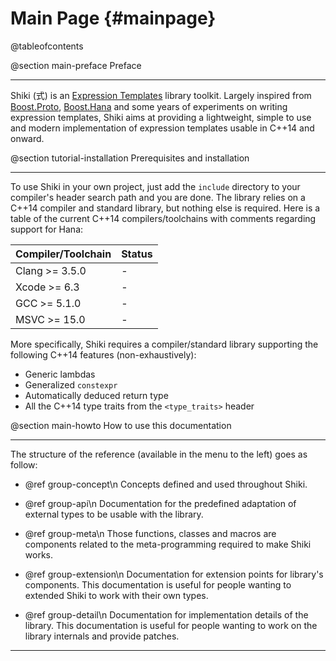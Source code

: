 Main Page {#mainpage}
=========

@tableofcontents

@section main-preface Preface

----------------------------------------------------------------------------------------------------
Shiki (式) is an [Expression Templates] library toolkit. Largely inspired from [Boost.Proto],
[Boost.Hana] and some years of experiments on writing expression templates, Shiki aims at providing a
lightweight, simple to use and modern implementation of expression templates usable in C++14 and
onward.

@section tutorial-installation Prerequisites and installation

------------------------------------------------------------------------------
To use Shiki in your own project, just add the `include` directory to your
compiler's header search path and you are done. The library relies on a
C++14 compiler and standard library, but nothing else is required. Here is
a table of the current C++14 compilers/toolchains with comments regarding
support for Hana:

Compiler/Toolchain | Status
------------------ | ------
Clang >= 3.5.0     | -
Xcode >= 6.3       | -
GCC   >= 5.1.0     | -
MSVC  >= 15.0      | -

More specifically, Shiki requires a compiler/standard library supporting the
following C++14 features (non-exhaustively):
- Generic lambdas
- Generalized `constexpr`
- Automatically deduced return type
- All the C++14 type traits from the `<type_traits>` header


@section main-howto How to use this documentation

----------------------------------------------------------------------------------------------------
The structure of the reference (available in the menu to the left) goes as
follow:

  - @ref group-concept\n
    Concepts defined and used throughout Shiki.

  - @ref group-api\n
    Documentation for the predefined adaptation of external types to be usable with the library.

  - @ref group-meta\n
    Those functions, classes and macros are components related to the meta-programming required
    to make Shiki works.

  - @ref group-extension\n
    Documentation for extension points for library's components. This documentation is useful
    for people wanting to extended Shiki to work with their own types.

  - @ref group-detail\n
    Documentation for implementation details of the library. This documentation is useful
    for people wanting to work on the library internals and provide patches.


----------------------------------------------------------------------------------------------------

<!-- Links -->
[Expression Templates]: https://en.wikipedia.org/wiki/Expression_templates
[Boost.Proto]: http://www.boost.org/doc/libs/1_58_0/doc/html/proto.html
[Boost.Hana]: http://ldionne.com/hana/
